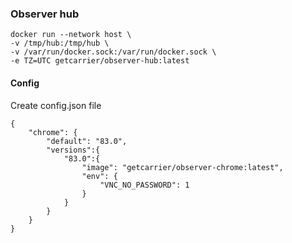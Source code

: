 ### Observer hub

```
docker run --network host \
-v /tmp/hub:/tmp/hub \
-v /var/run/docker.sock:/var/run/docker.sock \
-e TZ=UTC getcarrier/observer-hub:latest
```

#### Config

Create config.json file

```
{
    "chrome": {
        "default": "83.0",
        "versions":{
            "83.0":{
                "image": "getcarrier/observer-chrome:latest",
                "env": {
                    "VNC_NO_PASSWORD": 1
                }
            }
        }
    }
}
```
